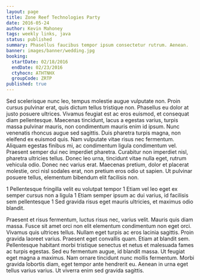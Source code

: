 ```yaml
---
layout: page
title: Zone Reef Technologies Party
date: 2016-05-24
author: Kevin Mahoney
tags: weekly links, java
status: published
summary: Phasellus faucibus tempor ipsum consectetur rutrum. Aenean.
banner: images/banner/wedding.jpg
booking:
  startDate: 02/18/2016
  endDate: 02/23/2016
  ctyhocn: ATHTNHX
  groupCode: ZRTP
published: true
---
```

Sed scelerisque nunc leo, tempus molestie augue vulputate non. Proin cursus pulvinar erat, quis dictum tellus tristique non. Phasellus eu dolor at justo posuere ultrices. Vivamus feugiat est ac eros euismod, et consequat diam pellentesque. Maecenas tincidunt, lacus a egestas varius, turpis massa pulvinar mauris, non condimentum mauris enim id ipsum. Nunc venenatis rhoncus augue sed sagittis. Duis pharetra turpis magna, non eleifend ex euismod quis. Nam vulputate vitae risus nec fermentum. Aliquam egestas finibus mi, ac condimentum ligula condimentum vel. Praesent semper dui nec imperdiet pharetra. Curabitur non imperdiet nisl, pharetra ultricies tellus. Donec leo urna, tincidunt vitae nulla eget, rutrum vehicula odio. Donec nec varius erat. Maecenas pretium, dolor et placerat molestie, orci nisl sodales erat, non pretium eros odio ut sapien. Ut pulvinar posuere tellus, elementum bibendum elit facilisis non.

1 Pellentesque fringilla velit eu volutpat tempor
1 Etiam vel leo eget ex semper cursus non a ligula
1 Etiam semper ipsum ac dui varius, id facilisis sem pellentesque
1 Sed gravida risus eget mauris ultricies, et maximus odio blandit.

Praesent et risus fermentum, luctus risus nec, varius velit. Mauris quis diam massa. Fusce sit amet orci non elit elementum condimentum non eget orci. Vivamus quis ultrices tellus. Nullam eget turpis ac eros lacinia sagittis. Proin gravida laoreet varius. Praesent eget convallis quam. Etiam at blandit sem.
Pellentesque habitant morbi tristique senectus et netus et malesuada fames ac turpis egestas. Sed eu fermentum augue, id blandit massa. Ut feugiat eget magna a maximus. Nam ornare tincidunt nunc mollis fermentum. Morbi gravida lobortis diam, eget tempor ante hendrerit eu. Aenean in urna eget tellus varius varius. Ut viverra enim sed gravida sagittis.
